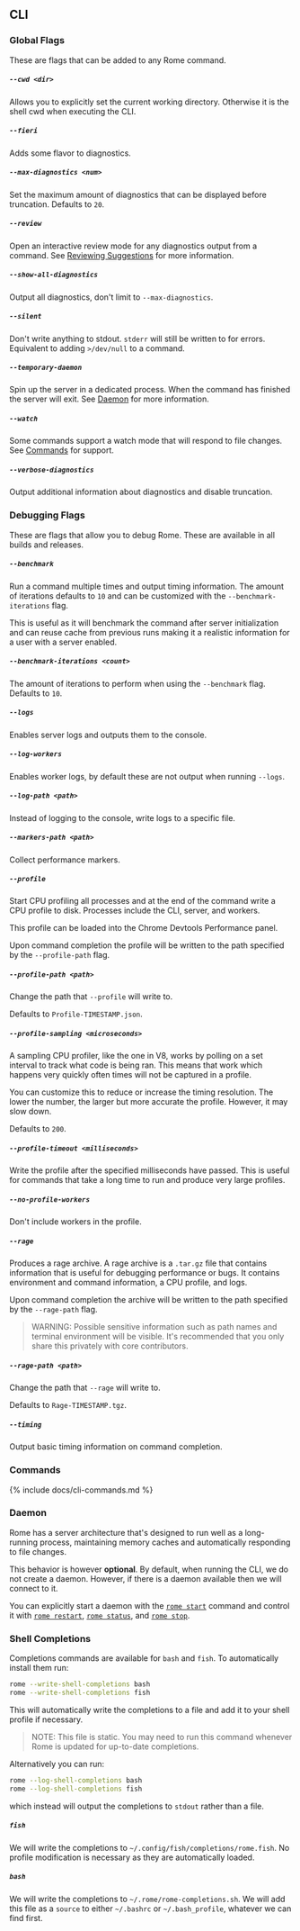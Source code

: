 ## CLI

### Global Flags

These are flags that can be added to any Rome command.

##### `--cwd <dir>`

Allows you to explicitly set the current working directory. Otherwise it is the shell cwd when executing the CLI.

##### `--fieri`

Adds some flavor to diagnostics.

##### `--max-diagnostics <num>`

Set the maximum amount of diagnostics that can be displayed before truncation. Defaults to `20`.

##### `--review`

Open an interactive review mode for any diagnostics output from a command. See [Reviewing Suggestions](#suggestions) for more information.

##### `--show-all-diagnostics`

Output all diagnostics, don't limit to `--max-diagnostics`.

##### `--silent`

Don't write anything to stdout. `stderr` will still be written to for errors. Equivalent to adding `>/dev/null` to a command.

##### `--temporary-daemon`

Spin up the server in a dedicated process. When the command has finished the server will exit. See [Daemon](#daemon) for more information.

##### `--watch`

Some commands support a watch mode that will respond to file changes. See [Commands](#commands) for support.

##### `--verbose-diagnostics`

Output additional information about diagnostics and disable truncation.

### Debugging Flags

These are flags that allow you to debug Rome. These are available in all builds and releases.

##### `--benchmark`

Run a command multiple times and output timing information. The amount of iterations defaults to `10` and can be customized with the `--benchmark-iterations` flag.

This is useful as it will benchmark the command after server initialization and can reuse cache from previous runs making it a realistic information for a user with a server enabled.

##### `--benchmark-iterations <count>`

The amount of iterations to perform when using the `--benchmark` flag. Defaults to `10`.

##### `--logs`

Enables server logs and outputs them to the console.

##### `--log-workers`

Enables worker logs, by default these are not output when running `--logs`.

##### `--log-path <path>`

Instead of logging to the console, write logs to a specific file.

##### `--markers-path <path>`

Collect performance markers.

##### `--profile`

Start CPU profiling all processes and at the end of the command write a CPU profile to disk. Processes include the CLI, server, and workers.

This profile can be loaded into the Chrome Devtools Performance panel.

Upon command completion the profile will be written to the path specified by the `--profile-path` flag.

##### `--profile-path <path>`

Change the path that `--profile` will write to.

Defaults to `Profile-TIMESTAMP.json`.

##### `--profile-sampling <microseconds>`

A sampling CPU profiler, like the one in V8, works by polling on a set interval to track what code is being ran. This means that work which happens very quickly often times will not be captured in a profile.

You can customize this to reduce or increase the timing resolution. The lower the number, the larger but more accurate the profile. However, it may slow down.

Defaults to `200`.

##### `--profile-timeout <milliseconds>`

Write the profile after the specified milliseconds have passed. This is useful for commands that take a long time to run and produce very large profiles.

##### `--no-profile-workers`

Don't include workers in the profile.

##### `--rage`

Produces a rage archive. A rage archive is a `.tar.gz` file that contains information that is useful for debugging performance or bugs. It contains environment and command information, a CPU profile, and logs.

Upon command completion the archive will be written to the path specified by the `--rage-path` flag.

> WARNING: Possible sensitive information such as path names and terminal environment will be visible. It's recommended that you only share this privately with core contributors.

##### `--rage-path <path>`

Change the path that `--rage` will write to.

Defaults to `Rage-TIMESTAMP.tgz`.

##### `--timing`

Output basic timing information on command completion.

### Commands

{% include docs/cli-commands.md %}

### Daemon

Rome has a server architecture that's designed to run well as a long-running process, maintaining memory caches and automatically responding to file changes.

This behavior is however **optional**. By default, when running the CLI, we do not create a daemon. However, if there is a daemon available then we will connect to it.

You can explicitly start a daemon with the [`rome start`](#rome-start) command and control it with [`rome restart`](#rome-restart), [`rome status`](#rome-status), and [`rome stop`](#rome-stop).

### Shell Completions

Completions commands are available for `bash` and `fish`. To automatically install them run:

```bash
rome --write-shell-completions bash
rome --write-shell-completions fish
```

This will automatically write the completions to a file and add it to your shell profile if necessary.

> NOTE: This file is static. You may need to run this command whenever Rome is updated for up-to-date completions.

Alternatively you can run:

```bash
rome --log-shell-completions bash
rome --log-shell-completions fish
```

which instead will output the completions to `stdout` rather than a file.

##### `fish`

We will write the completions to `~/.config/fish/completions/rome.fish`. No profile modification is necessary as they are automatically loaded.

##### `bash`

We will write the completions to `~/.rome/rome-completions.sh`. We will add this file as a `source` to either `~/.bashrc` or `~/.bash_profile`, whatever we can find first.
